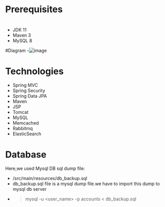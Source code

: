 # Prerequisites
#
- JDK 11 
- Maven 3 
- MySQL 8

#Diagram
-![image](https://github.com/user-attachments/assets/9a67a530-d084-408c-a8d7-891629ffd744)

# Technologies 
- Spring MVC
- Spring Security
- Spring Data JPA
- Maven
- JSP
- Tomcat
- MySQL
- Memcached
- Rabbitmq
- ElasticSearch
# Database
Here,we used Mysql DB 
sql dump file:
- /src/main/resources/db_backup.sql
- db_backup.sql file is a mysql dump file.we have to import this dump to mysql db server
- > mysql -u <user_name> -p accounts < db_backup.sql


